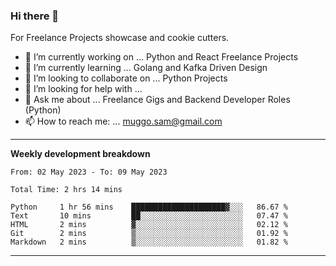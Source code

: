 ### Hi there 👋 



For Freelance Projects showcase and cookie cutters.

- 🔭 I’m currently working on ... Python and React Freelance Projects
- 🌱 I’m currently learning ... Golang and Kafka Driven Design
- 👯 I’m looking to collaborate on ... Python Projects
- 🤔 I’m looking for help with ...
- 💬 Ask me about ... Freelance Gigs and Backend Developer Roles (Python)
- 📫 How to reach me: ... muggo.sam@gmail.com
---------
**Weekly development breakdown**
<!--START_SECTION:waka-->

```text
From: 02 May 2023 - To: 09 May 2023

Total Time: 2 hrs 14 mins

Python     1 hr 56 mins    █████████████████████▓░░░   86.67 %
Text       10 mins         ██░░░░░░░░░░░░░░░░░░░░░░░   07.47 %
HTML       2 mins          ▓░░░░░░░░░░░░░░░░░░░░░░░░   02.12 %
Git        2 mins          ▒░░░░░░░░░░░░░░░░░░░░░░░░   01.92 %
Markdown   2 mins          ▒░░░░░░░░░░░░░░░░░░░░░░░░   01.82 %
```

<!--END_SECTION:waka-->

----------


